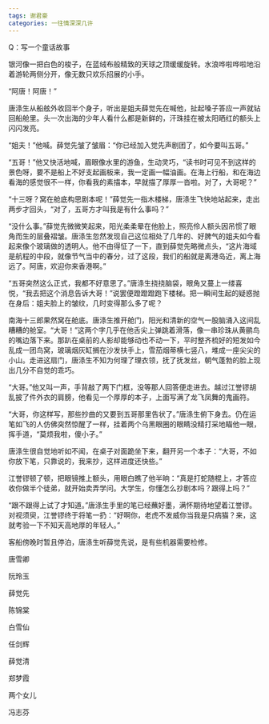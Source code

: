 ```yaml
---
tags: 谢君豪
categories: 一往情深深几许
---
```


Q：写一个童话故事



银河像一把白色的梭子，在蓝绒布般精致的天球之顶缓缓旋转。水浪哗啦哗啦地沿着游轮两侧分开，像无数只欢乐招展的小手。

“阿唐！阿唐！”

唐涤生从船舷外收回半个身子，听出是姐夫薛觉先在喊他，扯起嗓子答应一声就钻回船舱里。头一次出海的少年人看什么都是新鲜的，汗珠挂在被太阳晒红的额头上闪闪发亮。

“姐夫！”他喊。薛觉先皱了皱眉：“你已经加入觉先声剧团了，如今要叫五哥。”

“五哥！”他又快活地喊，眉眼像水里的游鱼，生动灵巧，“读书时可见不到这样的景色呀，要不是船上不好支起画板来，我一定画一幅油画。在海上行船，和在海边看海的感觉很不一样，你看我的素描本，早就描了厚厚一沓啦。对了，大哥呢？”

“十三呀？窝在舱底构思剧本呢！”薛觉先一指木楼梯，唐涤生飞快地站起来，走出两步才回头，“对了，五哥方才叫我是有什么事吗？”

“没什么事。”薛觉先微微笑起来，阳光柔柔晕在他脸上，照亮伶人额头因吊惯了眼角而生的层叠褶皱。唐涤生忽然发现自己这位相处了几年的、好脾气的姐夫如今看起来像个玻璃做的透明人。他不由得怔了一下，直到薛觉先略微点头，“这片海域是航程的中段，就像节气当中的春分，过了这段，我们的船就是离港岛近，离上海远了。阿唐，欢迎你来香港啊。”

“五哥突然这么正式，我都不好意思了。”唐涤生挠挠脑袋，眼角又蔓上一缕喜悦，“我去把这个消息告诉大哥！”说罢便蹬蹬蹬跑下楼梯。把一瞬间生起的疑惑抛在身后：姐夫脸上的皱纹，几时变得那么多了呢？



南海十三郎果然窝在舱底。唐涤生推开舱门，阳光和清新的空气一股脑涌入这间乱糟糟的舱室。“大哥！”这两个字几乎在他舌尖上弹跳着滑落，像一串珍珠从黄鹂鸟的嘴边落下来。那趴在桌前的人影却能够动也不动一下，平时整齐梳好的短发如今乱成一团鸟窝，玻璃烟灰缸搁在沙发扶手上，雪茄烟蒂横七竖八，堆成一座尖尖的小山。走进这扇门，唐涤生不知为何理了理衣领，抚了抚发丝，朝气蓬勃的脸上现出几分不自觉的乖巧。

“大哥。”他又叫一声，手背敲了两下门框，没等那人回答便走进去。越过江誉镠胡乱披了件外衣的肩膀，他看见一个厚厚的本子，上面写满了龙飞凤舞的鬼画符。

“大哥，你这样写，那些抄曲的又要到五哥那里告状了。”唐涤生俯下身去。仍在运笔如飞的人仿佛突然惊醒了一样，挂着两个乌黑眼圈的眼睛没精打采地瞄他一眼，挥手道，“莫烦我啦，傻小子。”

唐涤生很自觉地听如不闻，在桌子对面跪坐下来，翻开另一个本子：“大哥，不如你放下笔，只靠说的，我来抄，这样进度还快些。”

江誉镠顿了顿，把眼镜推上额头，用眼白瞧了他半晌：“真是打蛇随棍上，才答应收你做半个徒弟，就开始卖弄学问。大学生，你懂怎么抄剧本吗？跟得上吗？”

“跟不跟得上试了才知道。”唐涤生手里的笔已经蘸好墨，满怀期待地望着江誉镠。对视须臾，江誉镠终于将笔一扔：“好啊你，老虎不发威你当我是只病猫？来，这就考验一下不知天高地厚的年轻人。”



客船傍晚时暂且停泊，唐涤生听薛觉先说，是有些机器需要检修。





唐雪卿

阮玲玉

薛觉先



陈锦棠

白雪仙

任剑辉

薛觉清

郑梦霞

两个女儿

冯志芬

